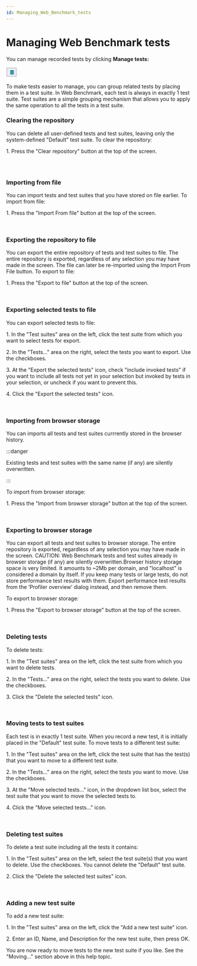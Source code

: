 ```yaml
---
id: Managing_Web_Benchmark_tests
---
```


# Managing Web Benchmark tests

You can manage recorded tests by clicking **Manage tests:**

![](./assets/31c2de8a-0226-40ce-afb5-3105b366e703.png)

To make tests easier to manage, you can group related tests by placing them in a test suite. In Web Benchmark, each test is always in exactly 1 test suite. Test suites are a simple grouping mechanism that allows you to apply the same operation to all the tests in a test suite.

### Clearing the repository

You can delete all user-defined tests and test suites, leaving only the system-defined "Default" test suite. To clear the repository:

1. Press the "Clear repository" button at the top of the screen.

###  

### Importing from file

You can import tests and test suites that you have stored on file earlier. To import from file:

1. Press the "Import From file" button at the top of the screen.

 

### Exporting the repository to file

You can export the entire repository of tests and test suites to file. The entire repository is exported, regardless of any selection you may have made in the screen. The file can later be re-imported using the Import From File button. To export to file:

1. Press the "Export to file" button at the top of the screen.

 

### Exporting selected tests to file

You can export selected tests to file:

1. In the "Test suites" area on the left, click the test suite from which you want to select tests for export.

2. In the "Tests..." area on the right, select the tests you want to export. Use the checkboxes.

3. At the "Export the selected tests" icon, check "include invoked tests" if you want to include all tests not yet in your selection but invoked by tests in your selection, or uncheck if you want to prevent this.

4. Click the "Export the selected tests" icon.

 

### Importing from browser storage

You can imports all tests and test suites currrently stored in the browser history.


:::danger

Existing tests and test suites with the same name (if any) are silently overwritten.

:::

To import from browser storage:

1. Press the "Import from browser storage" button at the top of the screen.

 

### Exporting to browser storage

You can export all tests and test suites to browser storage. The entire repository is exported, regardless of any selection you may have made in the screen. CAUTION: Web Benchmark tests and test suites already in browser storage (if any) are silently overwritten.Browser history storage space is very limited. It amounts to ~2Mb per domain, and "localhost" is considered a domain by itself. If you keep many tests or large tests, do not store performance test results with them. Export performance test results from the ‘Profiler overview’ dialog instead, and then remove them.

To export to browser storage:

1. Press the "Export to browser storage" button at the top of the screen.

 

### Deleting tests

To delete tests:

1. In the "Test suites" area on the left, click the test suite from which you want to delete tests.

2. In the "Tests..." area on the right, select the tests you want to delete. Use the checkboxes.

3. Click the "Delete the selected tests" icon.

 

### Moving tests to test suites

Each test is in exactly 1 test suite. When you record a new test, it is initially placed in the "Default" test suite. To move tests to a different test suite:

1. In the "Test suites" area on the left, click the test suite that has the test(s) that you want to move to a different test suite.

2. In the "Tests..." area on the right, select the tests you want to move. Use the checkboxes.

3. At the "Move selected tests..." icon, in the dropdown list box, select the test suite that you want to move the selected tests to.

4. Click the "Move selected tests..." icon.

 

### Deleting test suites

To delete a test suite including all the tests it contains:

1. In the "Test suites" area on the left, select the test suite(s) that you want to delete. Use the checkboxes. You cannot delete the "Default" test suite.

2. Click the "Delete the selected test suites" icon.

 

### Adding a new test suite

To add a new test suite:

1. In the "Test suites" area on the left, click the "Add a new test suite" icon.

2. Enter an ID, Name, and Description for the new test suite, then press OK.

You are now ready to move tests to the new test suite if you like. See the "Moving..." section above in this help topic.

 

 